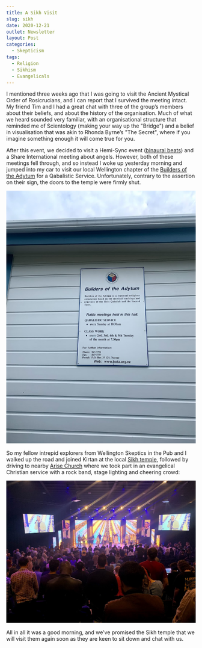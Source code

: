 ```yaml
---
title: A Sikh Visit
slug: sikh
date: 2020-12-21
outlet: Newsletter
layout: Post
categories:
  - Skepticism
tags:
  - Religion
  - Sikhism
  - Evangelicals
---
```


I mentioned three weeks ago that I was going to visit the Ancient Mystical Order of Rosicrucians, and I can report that I survived the meeting intact. My friend Tim and I had a great chat with three of the group’s members about their beliefs, and about the history of the organisation. Much of what we heard sounded very familiar, with an organisational structure that reminded me of Scientology (making your way up the "Bridge") and a belief in visualisation that was akin to Rhonda Byrne’s "The Secret", where if you imagine something enough it will come true for you.

<!-- more -->

After this event, we decided to visit a Hemi-Sync event ([binaural beats](https://en.wikipedia.org/wiki/Beat_(acoustics)#Binaural_beats)) and a Share International meeting about angels. However, both of these meetings fell through, and so instead I woke up yesterday morning and jumped into my car to visit our local Wellington chapter of the [Builders of the Adytum](https://en.wikipedia.org/wiki/Builders_of_the_Adytum) for a Qabalistic Service. Unfortunately, contrary to the assertion on their sign, the doors to the temple were firmly shut.

![BOTA](./IMG_9533.jpg)

So my fellow intrepid explorers from Wellington Skeptics in the Pub and I walked up the road and joined Kirtan at the local [Sikh temple](https://sites.google.com/view/wellington-gurudwara-sahib), followed by driving to nearby [Arise Church](https://www.arisechurch.com/hutt) where we took part in an evangelical Christian service with a rock band, stage lighting and cheering crowd:

![Arise](./IMG_9539.jpg)

All in all it was a good morning, and we’ve promised the Sikh temple that we will visit them again soon as they are keen to sit down and chat with us.
